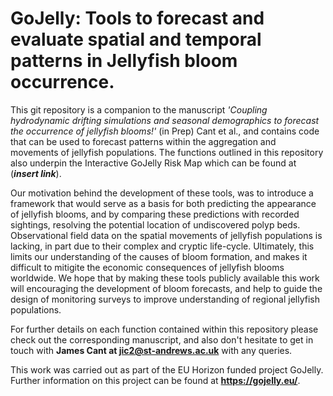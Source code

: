 # GoJelly: Tools to forecast and evaluate spatial and temporal patterns in Jellyfish bloom occurrence.
This git repository is a companion to the manuscript *'Coupling hydrodynamic drifting simulations and seasonal demographics to forecast the occurrence of jellyfish blooms!'* (in Prep) Cant et al., and contains code that can be used to forecast patterns within the aggregation and movements of jellyfish populations. The functions outlined in this repository also underpin the Interactive GoJelly Risk Map which can be found at (***insert link***).

Our motivation behind the development of these tools, was to introduce a framework that would serve as a basis for both predicting the appearance of jellyfish blooms, and by comparing these predictions with recorded sightings, resolving the potential location of undiscovered polyp beds. Observational field data on the spatial movements of jellyfish populations is lacking, in part due to their complex and cryptic life-cycle. Ultimately, this limits our understanding of the causes of bloom formation, and makes it difficult to mitigite the economic consequences of jellyfish blooms worldwide. We hope that by making these tools publicly available this work will encouraging the development of bloom forecasts, and help to guide the design of monitoring surveys to improve understanding of regional jellyfish populations.

For further details on each function contained within this repository please check out the corresponding manuscript, and also don't hesitate to get in touch with **James Cant at jic2@st-andrews.ac.uk** with any queries.

This work was carried out as part of the EU Horizon funded project GoJelly. Further information on this project can be found at **https://gojelly.eu/**.
